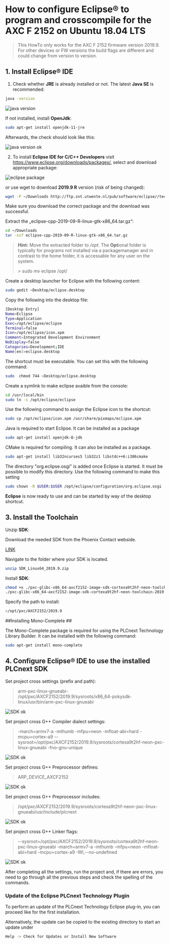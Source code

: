 # How to configure Eclipse® to program and crosscompile for the AXC F 2152 on Ubuntu 18.04 LTS #

> This HowTo only works for the AXC F 2152 firmware version 2019.9. For other devices or FW versions the build flags are different and could change from version to version.

## 1. Install **Eclipse®** IDE ##

1. Check whether **JRE** is already installed or not. The latest **Java SE** is recommended:

```sh
java -version
```

![java version](images/java_-version.png)

If not installed, install **OpenJdk**:

```sh
sudo apt-get install openjdk-11-jre
```

Afterwards, the check should look like this:

![java version ok](images/java_-version_ok.png)

2. To install **Eclipse IDE for C/C++ Developers** visit https://www.eclipse.org/downloads/packages/, select and download appropriate package:

![eclipse package](images/eclipse_package.png)

or use wget to download **2019.9 R** version (risk of being changed):

```sh
wget -P ~/Downloads http://ftp.snt.utwente.nl/pub/software/eclipse//technology/epp/downloads/release/2019-09/R/eclipse-cpp-2019-09-R-linux-gtk-x86_64.tar.gz
```

Make sure you download the correct package and the download was successful.

Extract the „eclipse-cpp-2019-09-R-linux-gtk-x86_64.tar.gz“:

```sh
cd ~/Downloads
tar -xzf eclipse-cpp-2019-09-R-linux-gtk-x86_64.tar.gz
```

> **Hint:** Move the extracted folder to */opt*. The **Opt**ional folder is typically for programs not installed via a packagemanager and in contrast to the home folder, it is accessable for any user on the system.
>
> \> sudo mv eclipse /opt/

Create a desktop launcher for Eclipse with the following content:

```sh
sudo gedit ~Desktop/eclipse.desktop
```

Copy the following into the desktop file:

```sh
[Desktop Entry]
Name=Eclipse
Type=Application
Exec=/opt/eclipse/eclipse
Terminal=false
Icon=/opt/eclipse/icon.xpm
Comment=Integrated Development Environment
NoDisplay=false
Categories=Development;IDE
Name[en]=eclipse.desktop
```

The shortcut must be executable. You can set this with the following command:

```sh
sudo  chmod 744 ~Desktop/eclipse.desktop
```

Create a symlink to make eclipse avaible from the console:

```sh
cd /usr/local/bin
sudo ln -s /opt/eclipse/eclipse
```

Use the following command to assign the Eclipse icon to the shortcut:

```sh
sudo cp /opt/eclipse/icon.xpm /usr/share/pixmaps/eclipse.xpm
```
Java is required to start Eclipse. It can be installed as a package

```sh
sudo apt-get install openjdk-8-jdk
```

CMake is required for compiling. It can also be installed as a package.

```sh
sudo apt-get install lib32ncurses5 lib32z1 libstdc++6:i386cmake
```

The directory "org.eclipse.osgi" is added once Eclipse is started.
It must be possible to modify this directory. Use the following command to make this setting

```sh
sudo chown -R $USER:$USER /opt/eclipse/configuration/org.eclipse.osgi
```

**Eclipse** is now ready to use and  can be started by way of the desktop shortcut. 

## 3. Install the Toolchain ##

Unzip **SDK**:

Download the needed SDK from the Phoenix Contact webside.

[LINK](http://www.phoenixcontact.com/qr/2404267/softw)

Navigate to the folder where your SDK is located.

```sh
unzip SDK_Linux64_2019.9.zip
```

Install **SDK**:

```sh
chmod +x ./pxc-glibc-x86_64-axcf2152-image-sdk-cortexa9t2hf-neon-toolchain-2019.9.sh
./pxc-glibc-x86_64-axcf2152-image-sdk-cortexa9t2hf-neon-toolchain-2019.9.sh
```

Specify the path to install:

```sh
>/opt/pxc/AXCF2152/2019.9
```

##Installing Mono-Complete ##

The Mono-Complete package is required for using the PLCnext Technology Library Builder.
It can be installed with the following command:

```sh
sudo apt-get install mono-complete
```

## 4. Configure Eclipse® IDE to use the installed PLCnext SDK ##

Set project cross settings (prefix and path):

>arm-pxc-linux-gnueabi-  
>/opt/pxc/AXCF2152/2019.9/sysroots/x86_64-pokysdk-linux/usr/bin/arm-pxc-linux-gnueabi

![SDK ok](images/cdt_cross_settings.png)

Set project cross G++ Compiler dialect settings:

>-march=armv7-a -mthumb -mfpu=neon -mfloat-abi=hard -mcpu=cortex-a9 --sysroot=/opt/pxc/AXCF2152/2019.9/sysroots/cortexa9t2hf-neon-pxc-linux-gnueabi -fno-gnu-unique

![SDK ok](images/cdt_dialect_flags.png)

Set project cross G++ Preprocessor defines:

>ARP_DEVICE_AXCF2152

![SDK ok](images/cdt_defines.png)

Set project cross G++ Preprocessor includes:

>/opt/pxc/AXCF2152/2019.9/sysroots/cortexa9t2hf-neon-pxc-linux-gnueabi/usr/include/plcnext

![SDK ok](images/cdt_includes.png)

Set project cross G++ Linker flags:

>--sysroot=/opt/pxc/AXCF2152/2019.9/sysroots/cortexa9t2hf-neon-pxc-linux-gnueabi -march=armv7-a -mthumb -mfpu=neon -mfloat-abi=hard -mcpu=cortex-a9 -Wl,--no-undefined

![SDK ok](images/cdt_cross_linker_settings.png)

After completing all the settings, run the project and, if there are errors, you need to go through all the previous steps and check the spelling of the commands.

### Update of the Eclipse PLCnext Technology Plugin ###

To perform an update of the PLCnext Technology Eclipse plug-in, you can proceed like for the first installation.

Alternatively, the update can be copied to the existing directory to start an update under

```sh
Help -> Check for Updates or Install New Software
```
